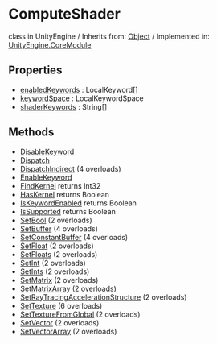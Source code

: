 # ComputeShader
class in UnityEngine
 / Inherits from: <a href="https://docs.unity3d.com/6000.2/Documentation/ScriptReference/Object.html">Object</a> / Implemented in: <a href="https://docs.unity3d.com/6000.2/Documentation/ScriptReference/UnityEngine.CoreModule.html">UnityEngine.CoreModule</a>

## Properties
- <a href="https://docs.unity3d.com/6000.2/Documentation/ScriptReference/ComputeShader-enabledKeywords.html">enabledKeywords</a> : LocalKeyword[]
- <a href="https://docs.unity3d.com/6000.2/Documentation/ScriptReference/ComputeShader-keywordSpace.html">keywordSpace</a> : LocalKeywordSpace
- <a href="https://docs.unity3d.com/6000.2/Documentation/ScriptReference/ComputeShader-shaderKeywords.html">shaderKeywords</a> : String[]

## Methods
- <a href="https://docs.unity3d.com/6000.2/Documentation/ScriptReference/ComputeShader.DisableKeyword.html">DisableKeyword</a>
- <a href="https://docs.unity3d.com/6000.2/Documentation/ScriptReference/ComputeShader.Dispatch.html">Dispatch</a>
- <a href="https://docs.unity3d.com/6000.2/Documentation/ScriptReference/ComputeShader.DispatchIndirect.html">DispatchIndirect</a> (4 overloads)
- <a href="https://docs.unity3d.com/6000.2/Documentation/ScriptReference/ComputeShader.EnableKeyword.html">EnableKeyword</a>
- <a href="https://docs.unity3d.com/6000.2/Documentation/ScriptReference/ComputeShader.FindKernel.html">FindKernel</a> returns Int32
- <a href="https://docs.unity3d.com/6000.2/Documentation/ScriptReference/ComputeShader.HasKernel.html">HasKernel</a> returns Boolean
- <a href="https://docs.unity3d.com/6000.2/Documentation/ScriptReference/ComputeShader.IsKeywordEnabled.html">IsKeywordEnabled</a> returns Boolean
- <a href="https://docs.unity3d.com/6000.2/Documentation/ScriptReference/ComputeShader.IsSupported.html">IsSupported</a> returns Boolean
- <a href="https://docs.unity3d.com/6000.2/Documentation/ScriptReference/ComputeShader.SetBool.html">SetBool</a> (2 overloads)
- <a href="https://docs.unity3d.com/6000.2/Documentation/ScriptReference/ComputeShader.SetBuffer.html">SetBuffer</a> (4 overloads)
- <a href="https://docs.unity3d.com/6000.2/Documentation/ScriptReference/ComputeShader.SetConstantBuffer.html">SetConstantBuffer</a> (4 overloads)
- <a href="https://docs.unity3d.com/6000.2/Documentation/ScriptReference/ComputeShader.SetFloat.html">SetFloat</a> (2 overloads)
- <a href="https://docs.unity3d.com/6000.2/Documentation/ScriptReference/ComputeShader.SetFloats.html">SetFloats</a> (2 overloads)
- <a href="https://docs.unity3d.com/6000.2/Documentation/ScriptReference/ComputeShader.SetInt.html">SetInt</a> (2 overloads)
- <a href="https://docs.unity3d.com/6000.2/Documentation/ScriptReference/ComputeShader.SetInts.html">SetInts</a> (2 overloads)
- <a href="https://docs.unity3d.com/6000.2/Documentation/ScriptReference/ComputeShader.SetMatrix.html">SetMatrix</a> (2 overloads)
- <a href="https://docs.unity3d.com/6000.2/Documentation/ScriptReference/ComputeShader.SetMatrixArray.html">SetMatrixArray</a> (2 overloads)
- <a href="https://docs.unity3d.com/6000.2/Documentation/ScriptReference/ComputeShader.SetRayTracingAccelerationStructure.html">SetRayTracingAccelerationStructure</a> (2 overloads)
- <a href="https://docs.unity3d.com/6000.2/Documentation/ScriptReference/ComputeShader.SetTexture.html">SetTexture</a> (6 overloads)
- <a href="https://docs.unity3d.com/6000.2/Documentation/ScriptReference/ComputeShader.SetTextureFromGlobal.html">SetTextureFromGlobal</a> (2 overloads)
- <a href="https://docs.unity3d.com/6000.2/Documentation/ScriptReference/ComputeShader.SetVector.html">SetVector</a> (2 overloads)
- <a href="https://docs.unity3d.com/6000.2/Documentation/ScriptReference/ComputeShader.SetVectorArray.html">SetVectorArray</a> (2 overloads)
